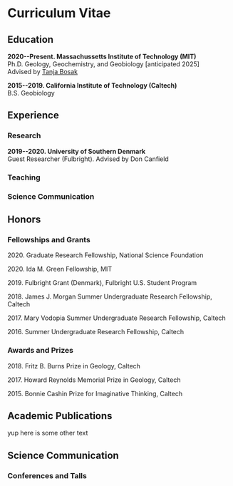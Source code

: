 # Curriculum Vitae


## Education

**2020--Present. Massachussetts Institute of Technology (MIT)** <br>
Ph.D. Geology, Geochemistry, and Geobiology [anticipated 2025]<br>
Advised by [Tanja Bosak](http://bosaklab.scripts.mit.edu/)

**2015--2019. California Institute of Technology (Caltech)** <br>
B.S. Geobiology

## Experience

### Research

**2019--2020. University of Southern Denmark** <br>
Guest Researcher (Fulbright). Advised by Don Canfield

### Teaching

### Science Communication


## Honors

### Fellowships and Grants

2020\. Graduate Research Fellowship,  National Science Foundation

2020\. Ida M. Green Fellowship,  MIT

2019\. Fulbright Grant (Denmark), Fulbright U.S. Student Program

2018\. James J. Morgan Summer Undergraduate Research Fellowship, Caltech

2017\. Mary Vodopia Summer Undergraduate Research Fellowship, Caltech

2016\. Summer Undergraduate Research Fellowship, Caltech

### Awards and Prizes

2018\. Fritz B. Burns Prize in Geology, Caltech

2017\. Howard Reynolds Memorial Prize in Geology, Caltech

2015\. Bonnie Cashin Prize for Imaginative Thinking, Caltech


## Academic Publications
yup here is some other text

## Science Communication

### Conferences and Talls
